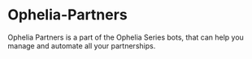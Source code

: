 # Ophelia-Partners
Ophelia Partners is a part of the Ophelia Series bots, that can help you manage and automate all your partnerships.
